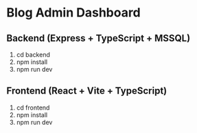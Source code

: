 # Blog Admin Dashboard

## Backend (Express + TypeScript + MSSQL)

1. cd backend
2. npm install
3. npm run dev

## Frontend (React + Vite + TypeScript)

1. cd frontend
2. npm install
3. npm run dev
